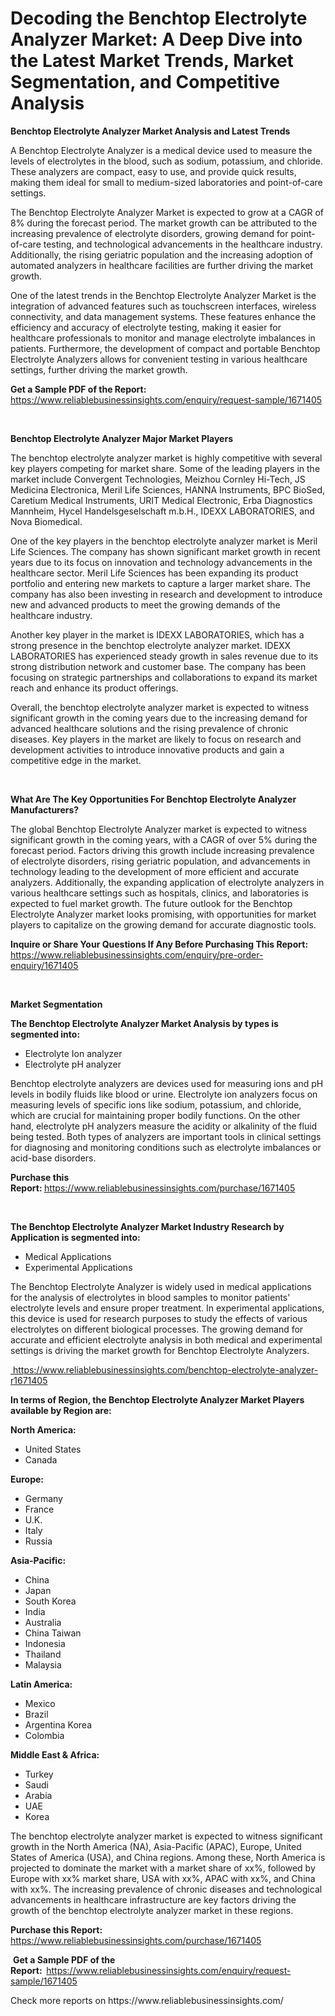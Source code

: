<p><h1>Decoding the Benchtop Electrolyte Analyzer Market: A Deep Dive into the Latest Market Trends, Market Segmentation, and Competitive Analysis</h1></p><p><strong>Benchtop Electrolyte Analyzer Market Analysis and Latest Trends</strong></p>
<p><p>A Benchtop Electrolyte Analyzer is a medical device used to measure the levels of electrolytes in the blood, such as sodium, potassium, and chloride. These analyzers are compact, easy to use, and provide quick results, making them ideal for small to medium-sized laboratories and point-of-care settings.</p><p>The Benchtop Electrolyte Analyzer Market is expected to grow at a CAGR of 8% during the forecast period. The market growth can be attributed to the increasing prevalence of electrolyte disorders, growing demand for point-of-care testing, and technological advancements in the healthcare industry. Additionally, the rising geriatric population and the increasing adoption of automated analyzers in healthcare facilities are further driving the market growth.</p><p>One of the latest trends in the Benchtop Electrolyte Analyzer Market is the integration of advanced features such as touchscreen interfaces, wireless connectivity, and data management systems. These features enhance the efficiency and accuracy of electrolyte testing, making it easier for healthcare professionals to monitor and manage electrolyte imbalances in patients. Furthermore, the development of compact and portable Benchtop Electrolyte Analyzers allows for convenient testing in various healthcare settings, further driving the market growth.</p></p>
<p><strong>Get a Sample PDF of the Report:&nbsp;</strong> <a href="https://www.reliablebusinessinsights.com/enquiry/request-sample/1671405">https://www.reliablebusinessinsights.com/enquiry/request-sample/1671405</a></p>
<p>&nbsp;</p>
<p><strong>Benchtop Electrolyte Analyzer Major Market Players</strong></p>
<p><p>The benchtop electrolyte analyzer market is highly competitive with several key players competing for market share. Some of the leading players in the market include Convergent Technologies, Meizhou Cornley Hi-Tech, JS Medicina Electronica, Meril Life Sciences, HANNA Instruments, BPC BioSed, Caretium Medical Instruments, URIT Medical Electronic, Erba Diagnostics Mannheim, Hycel Handelsgeselschaft m.b.H., IDEXX LABORATORIES, and Nova Biomedical.</p><p>One of the key players in the benchtop electrolyte analyzer market is Meril Life Sciences. The company has shown significant market growth in recent years due to its focus on innovation and technology advancements in the healthcare sector. Meril Life Sciences has been expanding its product portfolio and entering new markets to capture a larger market share. The company has also been investing in research and development to introduce new and advanced products to meet the growing demands of the healthcare industry.</p><p>Another key player in the market is IDEXX LABORATORIES, which has a strong presence in the benchtop electrolyte analyzer market. IDEXX LABORATORIES has experienced steady growth in sales revenue due to its strong distribution network and customer base. The company has been focusing on strategic partnerships and collaborations to expand its market reach and enhance its product offerings.</p><p>Overall, the benchtop electrolyte analyzer market is expected to witness significant growth in the coming years due to the increasing demand for advanced healthcare solutions and the rising prevalence of chronic diseases. Key players in the market are likely to focus on research and development activities to introduce innovative products and gain a competitive edge in the market.</p></p>
<p>&nbsp;</p>
<p><strong>What Are The Key Opportunities For Benchtop Electrolyte Analyzer Manufacturers?</strong></p>
<p><p>The global Benchtop Electrolyte Analyzer market is expected to witness significant growth in the coming years, with a CAGR of over 5% during the forecast period. Factors driving this growth include increasing prevalence of electrolyte disorders, rising geriatric population, and advancements in technology leading to the development of more efficient and accurate analyzers. Additionally, the expanding application of electrolyte analyzers in various healthcare settings such as hospitals, clinics, and laboratories is expected to fuel market growth. The future outlook for the Benchtop Electrolyte Analyzer market looks promising, with opportunities for market players to capitalize on the growing demand for accurate diagnostic tools.</p></p>
<p><strong>Inquire or Share Your Questions If Any Before Purchasing This Report:</strong> <a href="https://www.reliablebusinessinsights.com/enquiry/pre-order-enquiry/1671405">https://www.reliablebusinessinsights.com/enquiry/pre-order-enquiry/1671405</a></p>
<p>&nbsp;</p>
<p><strong>Market Segmentation</strong></p>
<p><strong>The Benchtop Electrolyte Analyzer Market Analysis by types is segmented into:</strong></p>
<p><ul><li>Electrolyte Ion analyzer</li><li>Electrolyte pH analyzer</li></ul></p>
<p><p>Benchtop electrolyte analyzers are devices used for measuring ions and pH levels in bodily fluids like blood or urine. Electrolyte ion analyzers focus on measuring levels of specific ions like sodium, potassium, and chloride, which are crucial for maintaining proper bodily functions. On the other hand, electrolyte pH analyzers measure the acidity or alkalinity of the fluid being tested. Both types of analyzers are important tools in clinical settings for diagnosing and monitoring conditions such as electrolyte imbalances or acid-base disorders.</p></p>
<p><strong>Purchase this Report:&nbsp;</strong><a href="https://www.reliablebusinessinsights.com/purchase/1671405">https://www.reliablebusinessinsights.com/purchase/1671405</a></p>
<p>&nbsp;</p>
<p><strong>The Benchtop Electrolyte Analyzer Market Industry Research by Application is segmented into:</strong></p>
<p><ul><li>Medical Applications</li><li>Experimental Applications</li></ul></p>
<p><p>The Benchtop Electrolyte Analyzer is widely used in medical applications for the analysis of electrolytes in blood samples to monitor patients' electrolyte levels and ensure proper treatment. In experimental applications, this device is used for research purposes to study the effects of various electrolytes on different biological processes. The growing demand for accurate and efficient electrolyte analysis in both medical and experimental settings is driving the market growth for Benchtop Electrolyte Analyzers.</p></p>
<p><a href="https://www.reliablebusinessinsights.com/benchtop-electrolyte-analyzer-r1671405">&nbsp;https://www.reliablebusinessinsights.com/benchtop-electrolyte-analyzer-r1671405</a></p>
<p><strong>In terms of Region, the Benchtop Electrolyte Analyzer Market Players available by Region are:</strong></p>
<p>
    <p> <strong> North America: </strong>
        <ul>
            <li>United States</li>
            <li>Canada</li>
        </ul>
        </p> 
    <p> <strong> Europe: </strong>
        <ul>
            <li>Germany</li>
            <li>France</li>
            <li>U.K.</li>
            <li>Italy</li>
            <li>Russia</li>
        </ul>
        </p> 
    <p> <strong> Asia-Pacific: </strong>
        <ul>
            <li>China</li>
            <li>Japan</li>
            <li>South Korea</li>
            <li>India</li>
            <li>Australia</li>
            <li>China Taiwan</li>
            <li>Indonesia</li>
            <li>Thailand</li>
            <li>Malaysia</li>
        </ul>
        </p> 
    <p> <strong> Latin America: </strong>
        <ul>
            <li>Mexico</li>
            <li>Brazil</li>
            <li>Argentina Korea</li>
            <li>Colombia</li>
        </ul>
        </p> 
    <p> <strong> Middle East & Africa: </strong>
        <ul>
            <li>Turkey</li>
            <li>Saudi</li>
            <li>Arabia</li>
            <li>UAE</li>
            <li>Korea</li>
        </ul>
    </p>
    </p>
<p><p>The benchtop electrolyte analyzer market is expected to witness significant growth in the North America (NA), Asia-Pacific (APAC), Europe, United States of America (USA), and China regions. Among these, North America is projected to dominate the market with a market share of xx%, followed by Europe with xx% market share, USA with xx%, APAC with xx%, and China with xx%. The increasing prevalence of chronic diseases and technological advancements in healthcare infrastructure are key factors driving the growth of the benchtop electrolyte analyzer market in these regions.</p></p>
<p><strong>Purchase this Report: </strong><a href="https://www.reliablebusinessinsights.com/purchase/1671405">https://www.reliablebusinessinsights.com/purchase/1671405</a></p>
<p>&nbsp;<strong>Get a Sample PDF of the Report:&nbsp;&nbsp;</strong><a href="https://www.reliablebusinessinsights.com/enquiry/request-sample/1671405">https://www.reliablebusinessinsights.com/enquiry/request-sample/1671405</a></p>
<p><strong></strong></p>
<p>Check more reports on https://www.reliablebusinessinsights.com/</p>